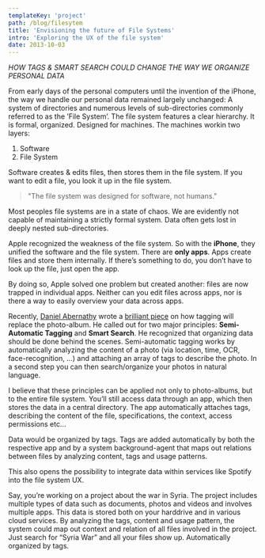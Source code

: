 ```yaml
---
templateKey: 'project'
path: /blog/filesytem
title: 'Envisioning the future of File Systems'
intro: 'Exploring the UX of the file system'
date: 2013-10-03
---
```


_HOW TAGS & SMART SEARCH COULD CHANGE THE WAY WE ORGANIZE PERSONAL DATA_

From early days of the personal computers until the invention of the iPhone, the
way we handle our personal data remained largely unchanged: A system of
directories and numerous levels of sub-directories commonly referred to as the
’File System’. The file system features a clear hierarchy. It is formal,
organized. Designed for machines. The machines workin two layers:

1. Software
2. File System

Software creates & edits files, then stores them in the file system.
If you want to edit a file, you look it up in the file system.

> "The file system was designed for software, not humans."

Most peoples file systems are in a state of chaos. We are evidently
not capable of maintaining a strictly formal system. Data often gets lost in deeply nested sub-directories.

Apple recognized the weakness of the file system. So with the **iPhone**, they
unified the software and the file system. There are **only apps**. Apps create
files and store them internally. If there’s something to do, you don’t have to
look up the file, just open the app.

By doing so, Apple solved one problem but created another: files are now trapped
in individual apps. Neither can you edit files across apps, nor is there a way
to easily overview your data across apps.

Recently, [Daniel Abernathy](https://medium.com/@dabernathy89) wrote a
[brilliant piece](https://medium.com/i-m-h-o/b4a6ccf0b253) on how tagging will
replace the photo-album. He called out for two major principles:
**Semi-Automatic Tagging** and **Smart Search**. He recognized that
organizing data should be done behind the scenes. Semi-automatic tagging works
by automatically analyzing the content of a photo (via location, time, OCR,
face-recognition, …) and attaching an array of tags to describe the photo. In a
second step you can then search/organize your photos in natural language.

I believe that these principles can be applied not only to photo-albums, but to
the entire file system. You’ll still access data through an app, which then
stores the data in a central directory. The app automatically attaches tags,
describing the content of the file, specifications, the context, access
permissions etc…

Data would be organized by tags. Tags are added automatically by both the
respective app and by a system background-agent that maps out relations between
files by analyzing content, tags and usage patterns.

This also opens the possibility to integrate data within services like Spotify into the file system UX.

Say, you’re working on a project about the war in Syria. The project includes
multiple types of data such as documents, photos and videos and involves
multiple apps. This data is stored both on your harddrive and in various cloud services. By analyzing the tags, content and usage pattern, the system
could map out context and relation of all files involved in the project. Just
search for “Syria War” and all your files show up. Automatically organized by
tags.
